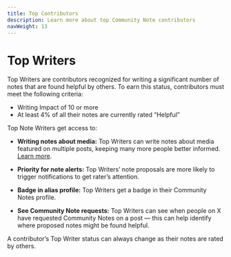 ```yaml
---
title: Top Contributors
description: Learn more about top Community Note contributors
navWeight: 13
---
```

# Top Writers

Top Writers are contributors recognized for writing a significant number of notes that are found helpful by others. To earn this status, contributors must meet the following criteria:

- Writing Impact of 10 or more
- At least 4% of all their notes are currently rated “Helpful”

Top Note Writers get access to:

* **Writing notes about media:** Top Writers can write notes about media featured on multiple posts, keeping many more people better informed. [Learn more](./notes-on-media.md).

* **Priority for note alerts:** Top Writers’ note proposals are more likely to trigger notifications to get rater’s attention.

* **Badge in alias profile:** Top Writers get a badge in their Community Notes profile.

* **See Community Note requests:** Top Writers can see when people on X have requested Community Notes on a post — this can help identify where proposed notes might be found helpful.

A contributor’s Top Writer status can always change as their notes are rated by others.
